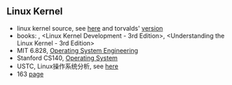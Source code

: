 ## Linux Kernel
- linux kernel source, see [here](https://git.kernel.org/) and torvalds' [version](https://git.kernel.org/pub/scm/linux/kernel/git/torvalds/linux.git/)
- books: <See MIPS Run>, <Linux Kernel Development - 3rd Edition>, <Understanding the Linux Kernel - 3rd Edition>
- MIT 6.828, [Operating System Engineering](https://pdos.csail.mit.edu/6.828/2014/schedule.html)
- Stanford CS140, [Operating System](http://web.stanford.edu/~ouster/cgi-bin/cs140-winter16/index.php)
- USTC, Linux操作系统分析, see [here](http://staff.ustc.edu.cn/~xlanchen/ULK2014Fall/ULK2014Fall.html)
- 163 [page](http://mooc.study.163.com/course/USTC-1000029000#/info)
